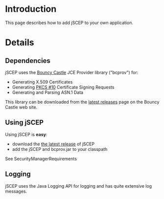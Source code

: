 # Introduction #

This page describes how to add jSCEP to your own application.

# Details #

## Dependencies ##

jSCEP uses the [Bouncy Castle](http://www.bouncycastle.org/) JCE Provider library ("bcprov") for:

  * Generating X.509 Certificates
  * Generating [PKCS #10](http://tools.ietf.org/html/rfc2314) Certificate Signing Requests
  * Generating and Parsing ASN.1 Data


This library can be downloaded from the [latest releases](http://www.bouncycastle.org/latest_releases.html) page on the Bouncy Castle web site.

## Using jSCEP ##

Using jSCEP is **easy**:

  * download the [the latest release](http://code.google.com/p/jscep/downloads/list?q=label:Featured%20type=Library) of jSCEP
  * add the jSCEP and bcprov.jar to your classpath

See SecurityManagerRequirements

## Logging ##

jSCEP uses the Java Logging API for logging and has quite extensive log messages.
